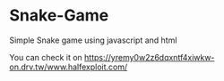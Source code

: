 # Snake-Game
Simple Snake game using javascript and html


You can check it on
https://yremy0w2z6dqxntf4xiwkw-on.drv.tw/www.halfexploit.com/ 

